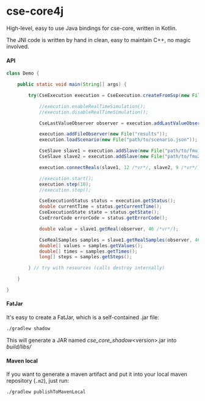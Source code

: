 # cse-core4j

High-level, easy to use Java bindings for cse-core, written in Kotlin.

The JNI code is written by hand in clean, easy to maintain C++, no magic involved. 


#### API

```java
class Demo {

    public static void main(String[] args) {

        try(CseExecution execution = CseExecution.createFromSsp(new File("path/to/sspDir"))) {

            //execution.enableRealTimeSimulation();
            //execution.disableRealTimeSimulation();

            CseLastValueObserver observer = execution.addLastValueObserver();

            execution.addFileObserver(new File("results"));
            execution.loadScenario(new File("path/to/scenario.json"));

            CseSlave slave1 = execution.addSlave(new File("path/to/fmu1.fmu"));
            CseSlave slave2 = execution.addSlave(new File("path/to/fmu2.fmu"));

            execution.connectReals(slave1, 12 /*vr*/, slave2, 9 /*vr*/);

            //execution.start();
            execution.step(10);
            //execution.stop();

            CseExecutionStatus status = execution.getStatus();
            double currentTime = status.getCurrentTime();
            CseExecutionState state = status.getState();
            CseErrorCode errorCode = status.getErrorCode();

            double value = slave1.getReal(observer, 46 /*vr*/);

            CseRealSamples samples = slave1.getRealSamples(observer, 46 /*vr*/, 0, 5);
            double[] values = samples.getValues();
            double[] times = samples.getTimes();
            long[] steps = samples.getSteps();

        } // try with resources (calls destroy internally)

    }

}
```

#### FatJar

It's easy to create a FatJar, which is a self-contained .jar file: 
```bash
./gradlew shadow
```
This will generate a JAR named _cse_core_shadow_\<version\>.jar into _build/libs/_

#### Maven local

If you want to generate a maven artifact and put it into your local maven repository (`.m2`), just run:
```bash
./gradlew publishToMavenLocal
```